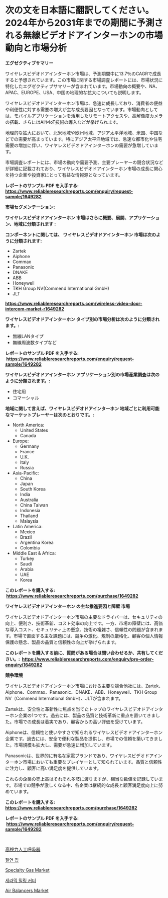 <p><h1>次の文を日本語に翻訳してください。2024年から2031年までの期間に予測される無線ビデオドアインターホンの市場動向と市場分析</h1></p><p><strong>エグゼクティブサマリー</strong></p>
<p><p>ワイヤレスビデオドアインターホン市場は、予測期間中に13.7％のCAGRで成長すると予想されています。この市場に関する市場調査レポートには、市場状況に特化したエグゼクティブサマリーが含まれています。市場動向の概要や、NA、APAC、EUROPE、USA、中国の地理的な拡大についても説明します。</p><p>ワイヤレスビデオドアインターホン市場は、急速に成長しており、消費者の便益や利便性に対する需要の増大が主な成長要因となっています。市場動向としては、モバイルアプリケーションを活用したリモートアクセスや、高解像度カメラの搭載、さらにはAIやIoT技術の導入などが挙げられます。</p><p>地理的な拡大において、北米地域や欧州地域、アジア太平洋地域、米国、中国などでの需要が高まっています。特にアジア太平洋地域では、急速な都市化や住宅需要の増加に伴い、ワイヤレスビデオドアインターホンの需要が急増しています。</p><p>市場調査レポートには、市場の動向や需要予測、主要プレーヤーの競合状況などが詳細に記載されており、ワイヤレスビデオドアインターホン市場の成長に関心を持つ企業や投資家にとって有益な情報源となっています。</p></p>
<p><strong>レポートのサンプル PDF を入手する: <a href="https://www.reliableresearchreports.com/enquiry/request-sample/1649282">https://www.reliableresearchreports.com/enquiry/request-sample/1649282</a></strong></p>
<p><strong>市場セグメンテーション:</strong></p>
<p><strong> ワイヤレスビデオドアインターホン 市場はさらに概要、展開、アプリケーション、地域に分類されます :</strong></p>
<p><strong>コンポーネントに関しては、 ワイヤレスビデオドアインターホン 市場は次のように分類されます: &nbsp;</strong></p>
<p><ul><li>Zartek</li><li>Aiphone</li><li>Commax</li><li>Panasonic</li><li>DNAKE</li><li>ABB</li><li>Honeywell</li><li>TKH Group NV(Commend International GmbH)</li><li>JLT</li></ul></p>
<p><strong><a href="https://www.reliableresearchreports.com/wireless-video-door-intercom-market-r1649282">https://www.reliableresearchreports.com/wireless-video-door-intercom-market-r1649282</a></strong></p>
<p><strong> ワイヤレスビデオドアインターホン タイプ別の市場分析は次のように分類されます。:</strong></p>
<p><ul><li>無線LANタイプ</li><li>無線周波数タイプなど</li></ul></p>
<p><strong>レポートのサンプル PDF を入手する: &nbsp;<a href="https://www.reliableresearchreports.com/enquiry/request-sample/1649282">https://www.reliableresearchreports.com/enquiry/request-sample/1649282</a></strong></p>
<p><strong> ワイヤレスビデオドアインターホン アプリケーション別の市場産業調査は次のように分類されます。:</strong></p>
<p><ul><li>住宅用</li><li>コマーシャル</li></ul></p>
<p><strong>地域に関して言えば、ワイヤレスビデオドアインターホン 地域ごとに利用可能なマーケットプレーヤーは次のとおりです。:</strong></p>
<p><ul>
    <li>
        North America:
        <ul>
            <li>United States</li>
            <li>Canada</li>
        </ul>
    </li>
    <li>
        Europe:
        <ul>
            <li>Germany</li>
            <li>France</li>
            <li>U.K.</li>
            <li>Italy</li>
            <li>Russia</li>
        </ul>
    </li>
    <li>
        Asia-Pacific:
        <ul>
            <li>China</li>
            <li>Japan</li>
            <li>South Korea</li>
            <li>India</li>
            <li>Australia</li>
            <li>China Taiwan</li>
            <li>Indonesia</li>
            <li>Thailand</li>
            <li>Malaysia</li>
        </ul>
    </li>
    <li>
        Latin America:
        <ul>
            <li>Mexico</li>
            <li>Brazil</li>
            <li>Argentina Korea</li>
            <li>Colombia</li>
        </ul>
    </li>
    <li>
        Middle East & Africa:
        <ul>
            <li>Turkey</li>
            <li>Saudi</li>
            <li>Arabia</li>
            <li>UAE</li>
            <li>Korea</li>
        </ul>
    </li>
    </ul></p>
<p><strong>このレポートを購入する: &nbsp;<a href="https://www.reliableresearchreports.com/purchase/1649282">https://www.reliableresearchreports.com/purchase/1649282</a></strong></p>
<p><strong>ワイヤレスビデオドアインターホン の主な推進要因と障壁 市場</strong></p>
<p><p>ワイヤレスビデオドアインターホン市場の主要なドライバーは、セキュリティの向上、便利さ、技術革新、コスト効率の向上です。一方、市場の障壁には、高価な導入コスト、セキュリティ上の懸念、技術の複雑さ、信頼性の問題が含まれます。市場で直面する主な課題には、競争の激化、規制の厳格化、顧客の個人情報保護の懸念、製品の品質と信頼性の向上が挙げられます。</p></p>
<p><strong>このレポートを購入する前に、質問がある場合は問い合わせるか、共有してください。:&nbsp; <a href="https://www.reliableresearchreports.com/enquiry/pre-order-enquiry/1649282">https://www.reliableresearchreports.com/enquiry/pre-order-enquiry/1649282</a></strong></p>
<p><strong>競争環境</strong></p>
<p><p>ワイヤレスビデオドアインターホン市場における主要な競合他社には、Zartek、Aiphone、Commax、Panasonic、DNAKE、ABB、Honeywell、TKH Group NV（Commend International GmbH）、JLTが含まれます。 </p><p>Zartekは、安全性と革新性に焦点を当てたトップのワイヤレスビデオドアインターホン企業の1つです。過去には、製品の品質と技術革新に重点を置いてきました。市場での成長は着実であり、顧客からの高い評価を受けています。 </p><p>Aiphoneは、信頼性と使いやすさで知られるワイヤレスビデオドアインターホン企業です。過去には、安全で便利な製品を提供し、市場での信頼を築いてきました。市場規模も拡大し、需要が急速に増加しています。 </p><p>Panasonicは、世界的に有名な家電ブランドであり、ワイヤレスビデオドアインターホン市場においても重要なプレイヤーとして知られています。品質と信頼性に注力し、顧客に高い満足度を提供しています。 </p><p>これらの企業の売上高はそれぞれ多岐に渡りますが、相当な数値を記録しています。市場での競争が激しくなる中、各企業は継続的な成長と顧客満足度向上に努めています。</p></p>
<p><strong>このレポートを購入する: &nbsp; <a href="https://www.reliableresearchreports.com/purchase/1649282">https://www.reliableresearchreports.com/purchase/1649282</a></strong></p>
<p><strong>レポートのサンプル PDF を入手する: &nbsp;<a href="https://www.reliableresearchreports.com/enquiry/request-sample/1649282">https://www.reliableresearchreports.com/enquiry/request-sample/1649282</a></strong><strong></strong></p>
<p>&nbsp;</p>
<p><p><a href="https://github.com/joaejkdzgyljvo6/Market-Research-Report-List-1/blob/main/284012528522.md">高視力人工呼吸器</a></p><p><a href="https://github.com/Maeennan456456/Market-Research-Report-List-1/blob/main/427549226016.md">절연 칩</a></p><p><a href="https://issuu.com/reportprime-2/docs/specialty-gas-market-size-2030.pptx">Specialty Gas Market</a></p><p><a href="https://github.com/vsap75a286l/Market-Research-Report-List-1/blob/main/765415826015.md">세라믹 밀링 커터</a></p><p><a href="https://view.publitas.com/reportprime-1/decoding-air-balancers-market-metrics-market-share-trends-and-growth-patterns/">Air Balancers Market</a></p></p>